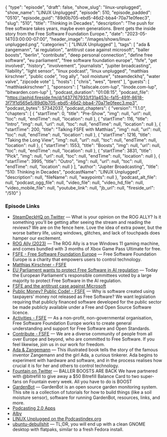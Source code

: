 {
  "type": "episode",
  "draft": false,
  "show_slug": "linux-unplugged",
  "show_name": "LINUX Unplugged",
  "episode": 510,
  "episode_padded": "0510",
  "episode_guid": "89d0b705-ebd5-46d2-bba4-70a71e0feec3",
  "slug": "510",
  "title": "Thinking in Decades",
  "description": "The push for free software takes years, maybe even generations. Brent gets the inside story from the Free Software Foundation Europe.",
  "date": "2023-05-14T03:00:00-07:00",
  "header_image": "/images/shows/linux-unplugged.png",
  "categories": [
    "LINUX Unplugged"
  ],
  "tags": [
    "ada & zangemann",
    "ai regulation",
    "antitrust case against microsoft",
    "baller boosts",
    "berlin",
    "contribute",
    "deep personal connection",
    "define free software",
    "eu parliament",
    "free software foundation europe",
    "fsfe",
    "get involved",
    "history",
    "involvement",
    "journalists",
    "jupiter broadcasting",
    "liability",
    "light sensor",
    "linux podcast",
    "linux unplugged",
    "matthias kirschner",
    "public code",
    "rog ally",
    "soil moisture",
    "steamdeckhq",
    "water valve",
    "zipcode vote"
  ],
  "hosts": [
    "chris",
    "wes",
    "brent"
  ],
  "guests": [
    "matthiaskirschner"
  ],
  "sponsors": [
    "tailscale.com-lup",
    "linode.com-lup",
    "bitwarden.com-lup"
  ],
  "podcast_duration": "01:08:15",
  "podcast_file": "https://aphid.fireside.fm/d/1437767933/f31a453c-fa15-491f-8618-3f71f1d565e5/89d0b705-ebd5-46d2-bba4-70a71e0feec3.mp3",
  "podcast_bytes": 57342037,
  "podcast_chapters": {
    "version": "1.1.0",
    "chapters": [
      {
        "startTime": 0,
        "title": "Pre-Show",
        "img": null,
        "url": null,
        "toc": null,
        "endTime": null,
        "location": null
      },
      {
        "startTime": 116,
        "title": "Intro",
        "img": null,
        "url": null,
        "toc": null,
        "endTime": null,
        "location": null
      },
      {
        "startTime": 200,
        "title": "Talking FSFE with Matthias",
        "img": null,
        "url": null,
        "toc": null,
        "endTime": null,
        "location": null
      },
      {
        "startTime": 1216,
        "title": "Taking the Long View",
        "img": null,
        "url": null,
        "toc": null,
        "endTime": null,
        "location": null
      },
      {
        "startTime": 1553,
        "title": "Boosts",
        "img": null,
        "url": null,
        "toc": null,
        "endTime": null,
        "location": null
      },
      {
        "startTime": 3831,
        "title": "Pick",
        "img": null,
        "url": null,
        "toc": null,
        "endTime": null,
        "location": null
      },
      {
        "startTime": 3995,
        "title": "Outro",
        "img": null,
        "url": null,
        "toc": null,
        "endTime": null,
        "location": null
      }
    ],
    "author": "Jupiter Broadcasting",
    "title": "510: Thinking in Decades",
    "podcastName": "LINUX Unplugged",
    "description": null,
    "fileName": null,
    "waypoints": null
  },
  "podcast_alt_file": null,
  "podcast_ogg_file": null,
  "video_file": null,
  "video_hd_file": null,
  "video_mobile_file": null,
  "youtube_link": null,
  "jb_url": null,
  "fireside_url": "/510"
}


### Episode Links

  * [SteamDeckHQ on Twitter](https://twitter.com/SteamDeckHQ/status/1656693519778738177 "SteamDeckHQ on Twitter") — What is your opinion on the ROG ALLY? Is it something you’ll be getting after seeing the stream and reading the reviews? We are on the fence here. Love the idea of extra power, but the worse battery life, using windows, glitches, and lack of touchpads does hamper our excitement.
  * [ROG Ally (2023)](https://rog.asus.com/gaming-handhelds/rog-ally/rog-ally-2023/ "ROG Ally \(2023\)") — The ROG Ally is a true Windows 11 gaming machine, and comes bundled with 3 months of Xbox Game Pass Ultimate for free.
  * [FSFE - Free Software Foundation Europe](https://fsfe.org/ "FSFE - Free Software Foundation Europe") — Free Software Foundation Europe is a charity that empowers users to control technology.
  * [Matthias Kirschner - FSFE](https://fsfe.org/about/people/kirschner/kirschner.en.html "Matthias Kirschner - FSFE")
  * [EU Parliament wants to protect Free Software in AI regulation](https://fsfe.org/news/2023/news-20230511-01.en.html "EU Parliament wants to protect Free Software in AI regulation") — Today the European Parliament's responsible committees voted by a large majority to protect Free Software in the AI regulation.
  * [FSFE and the antitrust case against Microsoft](https://fsfe.org/activities/ms-vs-eu/ms-vs-eu.en.html "FSFE and the antitrust case against Microsoft")
  * [Public Money? Public Code! - FSFE](https://fsfe.org/activities/publiccode/publiccode.en.html "Public Money? Public Code! - FSFE") — Why is software created using taxpayers' money not released as Free Software? We want legislation requiring that publicly financed software developed for the public sector be made publicly available under a Free and Open Source Software licence.
  * [Activities - FSFE](https://fsfe.org/activities/activities.en.html "Activities - FSFE") — As a non-profit, non-governmental organisation, Free Software Foundation Europe works to create general understanding and support for Free Software and Open Standards.
  * [Contribute - FSFE](https://fsfe.org/contribute/ "Contribute - FSFE") — We are a diverse community of people from all over Europe and beyond, who are committed to Free Software. If you feel likewise, join us in our work for freedom.
  * [Ada & Zangemann](https://fsfe.org/activities/childrensbook/index.en.html "Ada & Zangemann") — This illustrated book tells the story of the famous inventor Zangemann and the girl Ada, a curious tinkerer. Ada begins to experiment with hardware and software, and in the process realises how crucial it is for her and others to control technology.
  * [Fountain on Twitter](https://twitter.com/fountain_app/status/1657139753555222528 "Fountain on Twitter") — BALLER BOOSTS ARE BACK We have partnered with @bitrefill to give away a $50 Bitrefill Balance Card to two super-fans on Fountain every week. All you have to do is BOOST
  * [GardenBot](http://www.gardenbot.org/howTo/ "GardenBot") — GardenBot is an open source garden monitoring system. This site is a collection of tutorials for how to build things (like a soil moisture sensor), software for running GardenBot, resources, links, and more.
  * [Podcasting 2.0 Apps](https://podcastindex.org/apps?appTypes=app&elements=Value "Podcasting 2.0 Apps")
  * [Alby](https://getalby.com/ "Alby")
  * [LINUX Unplugged on the Podcastindex.org](https://podcastindex.org/podcast/575694 "LINUX Unplugged on the Podcastindex.org")
  * [ubuntu-debullshit](https://github.com/polkaulfield/ubuntu-debullshit "ubuntu-debullshit") — TL;DR, you will end up with a clean GNOME desktop with flatpaks, similar to a fresh Fedora install.


